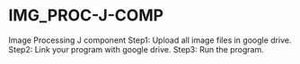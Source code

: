 # IMG_PROC-J-COMP
Image Processing J component 
Step1: Upload all image files in google drive.
Step2: Link your program with google drive.
Step3: Run the program.
